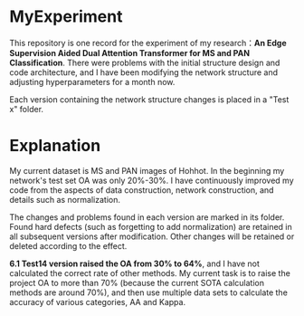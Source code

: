 # MyExperiment
This repository is one record for the experiment of my research：**An Edge Supervision Aided Dual Attention Transformer for MS and PAN Classification**. 
There were problems with the initial structure design and code architecture, and I have been modifying the network structure and adjusting hyperparameters for a month now.

Each version containing the network structure changes is placed in a "Test x" folder.
# Explanation
My current dataset is MS and PAN images of Hohhot. In the beginning my network's test set OA was only 20%-30%. I have continuously improved my code from the aspects of data construction, network construction, and details such as normalization. 

The changes and problems found in each version are marked in its folder. Found hard defects (such as forgetting to add normalization) are retained in all subsequent versions after modification. Other changes will be retained or deleted according to the effect.

**6.1 Test14 version raised the OA from 30% to 64%**, and I have not calculated the correct rate of other methods. My current task is to raise the project OA to more than 70% (because the current SOTA calculation methods are around 70%), and then use multiple data sets to calculate the accuracy of various categories, AA and Kappa.
